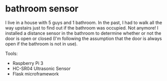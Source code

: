 # bathroom sensor
I live in a house with 5 guys and 1 bathroom. In the past, I had to walk all the way upstairs just to find out if the bathroom was occupied. Not anymore! I installed a distance sensor in the bathroom to determine whether or not the door is open or closed (I'm following the assumption that the door is always open if the bathroom is not in use).

Tools: 
* Raspberry Pi 3
* HC-SR04 Ultrasonic Sensor
* Flask microframework
